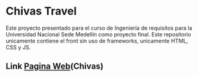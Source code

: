 # Chivas Travel
Este proyecto presentado para el curso de Ingeniería de requisitos para la Universidad Nacional Sede Medellín como proyecto final.
Este repositorio unicamente contiene el front sin uso de frameworks, unicamente HTML, CSS y JS.

## Link [Pagina Web]([URL](https://straver00.github.io/Chivas-travel/#preguntas))(Chivas)

